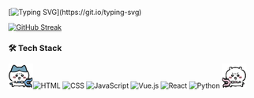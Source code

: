 [![Typing SVG](https://readme-typing-svg.demolab.com?font=Fugaz+One&size=25&duration=4000&pause=1000&color=D7B400&width=500&lines=Hi+there%2C+I+am+Cecilia+from+China.;A+CS+Master's+student+%40Georgia+Tech.)](https://git.io/typing-svg)

[![GitHub Streak](https://streak-stats.demolab.com?user=xxiixi&theme=radical&hide_border=true&border_radius=10)](https://git.io/streak-stats)


### 🛠️ Tech Stack
<img src="assets/8_fight.GIF" width="50">![HTML](https://img.shields.io/badge/-HTML5-E34F26?style=flat&logo=html5&logoColor=white)
![CSS](https://img.shields.io/badge/-CSS3-1572B6?style=flat&logo=css3&logoColor=white)
![JavaScript](https://img.shields.io/badge/-JavaScript-F7DF1E?style=flat&logo=javascript&logoColor=black)
![Vue.js](https://img.shields.io/badge/-Vue.js-42b883?style=flat&logo=vue.js&logoColor=white)
![React](https://img.shields.io/badge/-React-61DAFB?style=flat&logo=react&logoColor=black)
![Python](https://img.shields.io/badge/-Python-3776AB?style=flat&logo=python&logoColor=white)
<img src="assets/yiji_fight.GIF" width="50">
